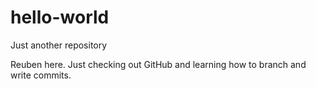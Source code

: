 # hello-world
Just another repository


Reuben here. Just checking out GitHub and learning how to branch and write commits. 

